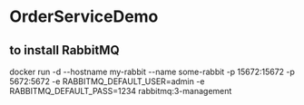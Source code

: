 # OrderServiceDemo

## to install RabbitMQ
docker run -d --hostname my-rabbit --name some-rabbit -p 15672:15672 -p 5672:5672 -e RABBITMQ_DEFAULT_USER=admin -e RABBITMQ_DEFAULT_PASS=1234 rabbitmq:3-management
